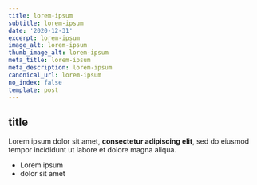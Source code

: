 ```yaml
---
title: lorem-ipsum
subtitle: lorem-ipsum
date: '2020-12-31'
excerpt: lorem-ipsum
image_alt: lorem-ipsum
thumb_image_alt: lorem-ipsum
meta_title: lorem-ipsum
meta_description: lorem-ipsum
canonical_url: lorem-ipsum
no_index: false
template: post
---
```

## title

Lorem ipsum dolor sit amet, **consectetur adipiscing elit**, sed do eiusmod tempor incididunt ut labore et dolore magna aliqua.

- Lorem ipsum
- dolor sit amet